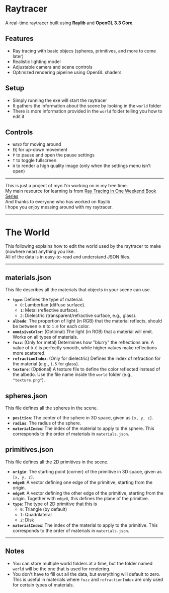 # Raytracer

A real-time raytracer built using **Raylib** and **OpenGL 3.3 Core**.

## Features
- Ray tracing with basic objecs (spheres, primitives, and more to come later)
- Realistic lighting model
- Adjustable camera and scene controls
- Optimized rendering pipeline using OpenGL shaders

## Setup
- Simply running the exe will start the raytracer
- It gathers the information about the scene by looking in the `world` folder
- There is more information provided in the `world` folder telling you how to edit it


## Controls
- `WASD` for moving around
- `EQ` for up-down movement
- `P` to pause and open the pause settings
- `T` to toggle fullscreen
- `H` to render a high quality image (only when the settings menu isn't open)

---

This is just a project of myn I'm working on in my free time.\
My main resource for learning is from [Ray Tracing in One Weekend Book Series](https://raytracing.github.io/)\
And thanks to everyone who has worked on Raylib\
I hope you enjoy messing around with my raytracer.

---

# The World

This following explains how to edit the world used by the raytracer to make (nowhere near) anything you like.  
All of the data is in easy-to-read and understand JSON files.

---

## materials.json
This file describes all the materials that objects in your scene can use.

- **`type`**: Defines the type of material:
  - `0`: Lambertian (diffuse surface).
  - `1`: Metal (reflective surface).
  - `2`: Dielectric (transparent/refractive surface, e.g., glass).
- **`albedo`**: The proportion of light (in RGB) that the material reflects, should be between `0.0` to `1.0` for each color.
- **`emmisiveColor`**: (Optional) The light (in RGB) that a material will emit. Works on all types of materials.
- **`fuzz`**: (Only for metal) Determines how "blurry" the reflections are. A value of `0.0` is perfectly smooth, while higher values make reflections more scattered.
- **`refractionIndex`**: (Only for dielectric) Defines the index of refraction for the material (e.g., `1.5` for glass).
- **`texture`**: (Optional) A texture file to define the color reflected instead of the albedo. Use the file name inside the `world` folder (e.g., `"texture.png"`).

## spheres.json
This file defines all the spheres in the scene.

- **`position`**: The center of the sphere in 3D space, given as `[x, y, z]`.
- **`radius`**: The radius of the sphere.
- **`materialIndex`**: The index of the material to apply to the sphere. This corresponds to the order of materials in `materials.json`.

## primitives.json
This file defines all the 2D primitives in the scene.

- **`origin`**: The starting point (corner) of the primitive in 3D space, given as `[x, y, z]`.
- **`edgeU`**: A vector defining one edge of the primitive, starting from the origin.
- **`edgeV`**: A vector defining the other edge of the primitive, starting from the origin. Together with `edgeU`, this defines the plane of the primitive.
- **`type`**: The type of 2D primitive that this is
  - `0`: Triangle (by default)
  - `1`: Quadrilateral
  - `2`: Disk
- **`materialIndex`**: The index of the material to apply to the primitive. This corresponds to the order of materials in `materials.json`.

---

## Notes
- You can store multiple world folders at a time, but the folder named `world` will be the one that is used for rendering.
- You don't have to fill out all the data, but everything will default to zero. This is useful in materials where `fuzz` and `refractionIndex` are only used for certain types of materials.
